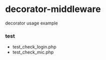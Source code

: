 # decorator-middleware
 decorator usage example


### test
- test_check_login.php
- test_check_mic.php

